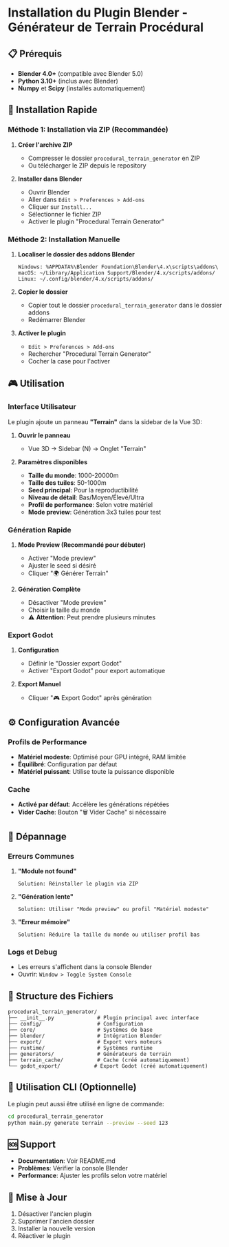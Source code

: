 # Installation du Plugin Blender - Générateur de Terrain Procédural

## 📋 Prérequis

- **Blender 4.0+** (compatible avec Blender 5.0)
- **Python 3.10+** (inclus avec Blender)
- **Numpy** et **Scipy** (installés automatiquement)

## 🚀 Installation Rapide

### Méthode 1: Installation via ZIP (Recommandée)

1. **Créer l'archive ZIP**
   - Compresser le dossier `procedural_terrain_generator` en ZIP
   - Ou télécharger le ZIP depuis le repository

2. **Installer dans Blender**
   - Ouvrir Blender
   - Aller dans `Edit > Preferences > Add-ons`
   - Cliquer sur `Install...`
   - Sélectionner le fichier ZIP
   - Activer le plugin "Procedural Terrain Generator"

### Méthode 2: Installation Manuelle

1. **Localiser le dossier des addons Blender**
   ```
   Windows: %APPDATA%\Blender Foundation\Blender\4.x\scripts\addons\
   macOS: ~/Library/Application Support/Blender/4.x/scripts/addons/
   Linux: ~/.config/blender/4.x/scripts/addons/
   ```

2. **Copier le dossier**
   - Copier tout le dossier `procedural_terrain_generator` dans le dossier addons
   - Redémarrer Blender

3. **Activer le plugin**
   - `Edit > Preferences > Add-ons`
   - Rechercher "Procedural Terrain Generator"
   - Cocher la case pour l'activer

## 🎮 Utilisation

### Interface Utilisateur

Le plugin ajoute un panneau **"Terrain"** dans la sidebar de la Vue 3D:

1. **Ouvrir le panneau**
   - Vue 3D → Sidebar (N) → Onglet "Terrain"

2. **Paramètres disponibles**
   - **Taille du monde**: 1000-20000m
   - **Taille des tuiles**: 50-1000m  
   - **Seed principal**: Pour la reproductibilité
   - **Niveau de détail**: Bas/Moyen/Élevé/Ultra
   - **Profil de performance**: Selon votre matériel
   - **Mode preview**: Génération 3x3 tuiles pour test

### Génération Rapide

1. **Mode Preview (Recommandé pour débuter)**
   - Activer "Mode preview"
   - Ajuster le seed si désiré
   - Cliquer "🌍 Générer Terrain"

2. **Génération Complète**
   - Désactiver "Mode preview"
   - Choisir la taille du monde
   - ⚠️ **Attention**: Peut prendre plusieurs minutes

### Export Godot

1. **Configuration**
   - Définir le "Dossier export Godot"
   - Activer "Export Godot" pour export automatique

2. **Export Manuel**
   - Cliquer "🎮 Export Godot" après génération

## ⚙️ Configuration Avancée

### Profils de Performance

- **Matériel modeste**: Optimisé pour GPU intégré, RAM limitée
- **Équilibré**: Configuration par défaut
- **Matériel puissant**: Utilise toute la puissance disponible

### Cache

- **Activé par défaut**: Accélère les générations répétées
- **Vider Cache**: Bouton "🗑️ Vider Cache" si nécessaire

## 🔧 Dépannage

### Erreurs Communes

1. **"Module not found"**
   ```
   Solution: Réinstaller le plugin via ZIP
   ```

2. **"Génération lente"**
   ```
   Solution: Utiliser "Mode preview" ou profil "Matériel modeste"
   ```

3. **"Erreur mémoire"**
   ```
   Solution: Réduire la taille du monde ou utiliser profil bas
   ```

### Logs et Debug

- Les erreurs s'affichent dans la console Blender
- Ouvrir: `Window > Toggle System Console`

## 📁 Structure des Fichiers

```
procedural_terrain_generator/
├── __init__.py              # Plugin principal avec interface
├── config/                  # Configuration
├── core/                    # Systèmes de base
├── blender/                 # Intégration Blender
├── export/                  # Export vers moteurs
├── runtime/                 # Systèmes runtime
├── generators/              # Générateurs de terrain
├── terrain_cache/           # Cache (créé automatiquement)
└── godot_export/           # Export Godot (créé automatiquement)
```

## 🎯 Utilisation CLI (Optionnelle)

Le plugin peut aussi être utilisé en ligne de commande:

```bash
cd procedural_terrain_generator
python main.py generate terrain --preview --seed 123
```

## 🆘 Support

- **Documentation**: Voir README.md
- **Problèmes**: Vérifier la console Blender
- **Performance**: Ajuster les profils selon votre matériel

## 🔄 Mise à Jour

1. Désactiver l'ancien plugin
2. Supprimer l'ancien dossier
3. Installer la nouvelle version
4. Réactiver le plugin

